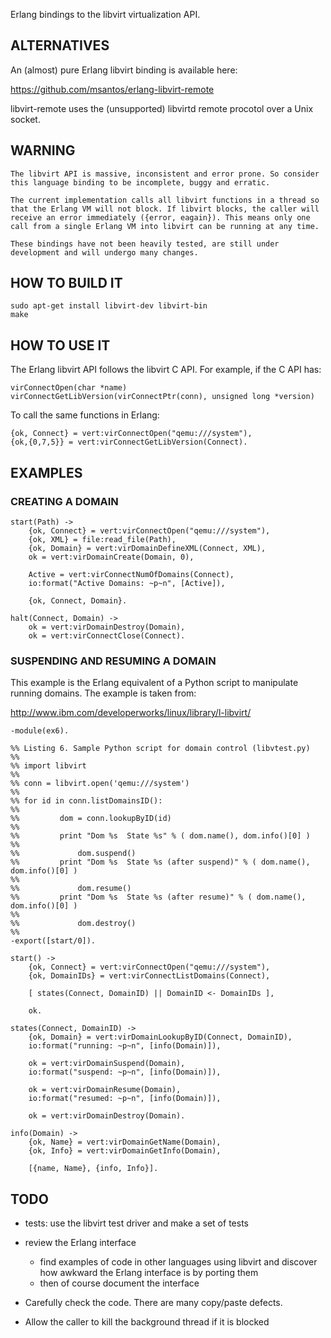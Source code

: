 
Erlang bindings to the libvirt virtualization API.


## ALTERNATIVES

An (almost) pure Erlang libvirt binding is available here:

<https://github.com/msantos/erlang-libvirt-remote>

libvirt-remote uses the (unsupported) libvirtd remote procotol over a
Unix socket.


## WARNING

    The libvirt API is massive, inconsistent and error prone. So consider
    this language binding to be incomplete, buggy and erratic.

    The current implementation calls all libvirt functions in a thread so
    that the Erlang VM will not block. If libvirt blocks, the caller will
    receive an error immediately ({error, eagain}). This means only one
    call from a single Erlang VM into libvirt can be running at any time.

    These bindings have not been heavily tested, are still under
    development and will undergo many changes.


## HOW TO BUILD IT

    sudo apt-get install libvirt-dev libvirt-bin
    make


## HOW TO USE IT

The Erlang libvirt API follows the libvirt C API. For example, if the
C API has:

    virConnectOpen(char *name)
    virConnectGetLibVersion(virConnectPtr(conn), unsigned long *version)

To call the same functions in Erlang:

    {ok, Connect} = vert:virConnectOpen("qemu:///system"),
    {ok,{0,7,5}} = vert:virConnectGetLibVersion(Connect).



## EXAMPLES

### CREATING A DOMAIN

    start(Path) ->
        {ok, Connect} = vert:virConnectOpen("qemu:///system"),
        {ok, XML} = file:read_file(Path),
        {ok, Domain} = vert:virDomainDefineXML(Connect, XML),
        ok = vert:virDomainCreate(Domain, 0),

        Active = vert:virConnectNumOfDomains(Connect),
        io:format("Active Domains: ~p~n", [Active]),

        {ok, Connect, Domain}.

    halt(Connect, Domain) ->
        ok = vert:virDomainDestroy(Domain),
        ok = vert:virConnectClose(Connect).


### SUSPENDING AND RESUMING A DOMAIN

This example is the Erlang equivalent of a Python script to manipulate
running domains. The example is taken from:

<http://www.ibm.com/developerworks/linux/library/l-libvirt/>


    -module(ex6).

    %% Listing 6. Sample Python script for domain control (libvtest.py)
    %%
    %% import libvirt
    %%
    %% conn = libvirt.open('qemu:///system')
    %%
    %% for id in conn.listDomainsID():
    %%
    %%         dom = conn.lookupByID(id)
    %%
    %%         print "Dom %s  State %s" % ( dom.name(), dom.info()[0] )
    %%
    %%             dom.suspend()
    %%         print "Dom %s  State %s (after suspend)" % ( dom.name(), dom.info()[0] )
    %%
    %%             dom.resume()
    %%         print "Dom %s  State %s (after resume)" % ( dom.name(), dom.info()[0] )
    %%
    %%             dom.destroy()
    %%
    -export([start/0]).

    start() ->
        {ok, Connect} = vert:virConnectOpen("qemu:///system"),
        {ok, DomainIDs} = vert:virConnectListDomains(Connect),

        [ states(Connect, DomainID) || DomainID <- DomainIDs ],

        ok.

    states(Connect, DomainID) ->
        {ok, Domain} = vert:virDomainLookupByID(Connect, DomainID),
        io:format("running: ~p~n", [info(Domain)]),

        ok = vert:virDomainSuspend(Domain),
        io:format("suspend: ~p~n", [info(Domain)]),

        ok = vert:virDomainResume(Domain),
        io:format("resumed: ~p~n", [info(Domain)]),

        ok = vert:virDomainDestroy(Domain).

    info(Domain) ->
        {ok, Name} = vert:virDomainGetName(Domain),
        {ok, Info} = vert:virDomainGetInfo(Domain),

        [{name, Name}, {info, Info}].


## TODO

* tests: use the libvirt test driver and make a set of tests

* review the Erlang interface
    * find examples of code in other languages using libvirt and discover
      how awkward the Erlang interface is by porting them
    * then of course document the interface

* Carefully check the code. There are many copy/paste defects.

* Allow the caller to kill the background thread if it is blocked
